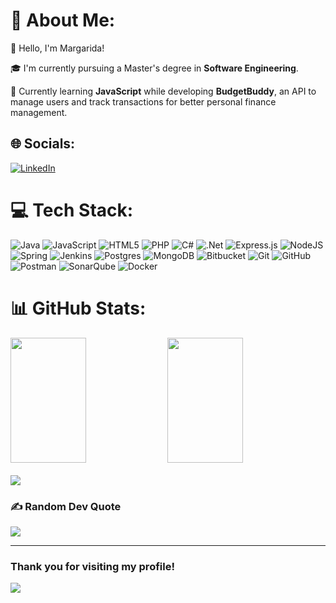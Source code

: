 # 💫 About Me:

👋 Hello, I'm Margarida! <br>

🎓 I'm currently pursuing a Master's degree in **Software Engineering**. <br>

🌱 Currently learning **JavaScript** while developing **BudgetBuddy**, an API to manage users and track transactions for better personal finance management. <br>

## 🌐 Socials:

[![LinkedIn](https://img.shields.io/badge/LinkedIn-%230077B5.svg?logo=linkedin&logoColor=white)](https://www.linkedin.com/in/margarida-pereira-/) 

# 💻 Tech Stack:

![Java](https://img.shields.io/badge/java-%23ED8B00.svg?style=flat&logo=openjdk&logoColor=white) ![JavaScript](https://img.shields.io/badge/javascript-%23323330.svg?style=flat&logo=javascript&logoColor=%23F7DF1E) ![HTML5](https://img.shields.io/badge/html5-%23E34F26.svg?style=flat&logo=html5&logoColor=white) ![PHP](https://img.shields.io/badge/php-%23777BB4.svg?style=flat&logo=php&logoColor=white) ![C#](https://img.shields.io/badge/c%23-%23239120.svg?style=flat&logo=csharp&logoColor=white) ![.Net](https://img.shields.io/badge/.NET-5C2D91?style=flat&logo=.net&logoColor=white) ![Express.js](https://img.shields.io/badge/express.js-%23404d59.svg?style=flat&logo=express&logoColor=%2361DAFB) ![NodeJS](https://img.shields.io/badge/node.js-6DA55F?style=flat&logo=node.js&logoColor=white) ![Spring](https://img.shields.io/badge/spring-%236DB33F.svg?style=flat&logo=spring&logoColor=white) ![Jenkins](https://img.shields.io/badge/jenkins-%232C5263.svg?style=flat&logo=jenkins&logoColor=white) ![Postgres](https://img.shields.io/badge/postgres-%23316192.svg?style=flat&logo=postgresql&logoColor=white) ![MongoDB](https://img.shields.io/badge/MongoDB-%234ea94b.svg?style=flat&logo=mongodb&logoColor=white) ![Bitbucket](https://img.shields.io/badge/bitbucket-%230047B3.svg?style=flat&logo=bitbucket&logoColor=white) ![Git](https://img.shields.io/badge/git-%23F05033.svg?style=flat&logo=git&logoColor=white) ![GitHub](https://img.shields.io/badge/github-%23121011.svg?style=flat&logo=github&logoColor=white) ![Postman](https://img.shields.io/badge/Postman-FF6C37?style=flat&logo=postman&logoColor=white) ![SonarQube](https://img.shields.io/badge/SonarQube-black?style=flat&logo=sonarqube&logoColor=4E9BCD) ![Docker](https://img.shields.io/badge/docker-%230db7ed.svg?style=flat&logo=docker&logoColor=white)

# 📊 GitHub Stats:

<div>
  <div>
    <img src="https://github-readme-stats.vercel.app/api?username=MaguiCP&theme=material-palenight&hide_border=false&include_all_commits=false&count_private=false&hide=issues,prs" style="width: 49%; height: 200px;"/>
    <img src="https://github-readme-stats.vercel.app/api/top-langs/?username=MaguiCP&theme=material-palenight&hide_border=false&include_all_commits=false&count_private=false&layout=compact" style="width: 49%; height: 200px;"/>
  </div>

  <br/>
  <div>
    <img src="https://github-readme-streak-stats.herokuapp.com/?user=MaguiCP&theme=material-palenight&hide_border=false"/>
  </div>
</div>



### ✍️ Random Dev Quote

![](https://quotes-github-readme.vercel.app/api?type=horizontal&theme=tokyonight)

---
### Thank you for visiting my profile!

[![](https://visitcount.itsvg.in/api?id=MaguiCP&icon=7&color=11)](https://visitcount.itsvg.in)

<!-- Proudly created with GPRM ( https://gprm.itsvg.in ) -->
<!--
**MaguiCP/MaguiCP** is a ✨ _special_ ✨ repository because its `README.md` (this file) appears on your GitHub profile.

Here are some ideas to get you started:

- 🔭 I’m currently working on ...
- 🌱 I’m currently learning ...
- 👯 I’m looking to collaborate on ...
- 🤔 I’m looking for help with ...
- 💬 Ask me about ...
- 📫 How to reach me: ...
- 😄 Pronouns: ...
- ⚡ Fun fact: ...
-->
